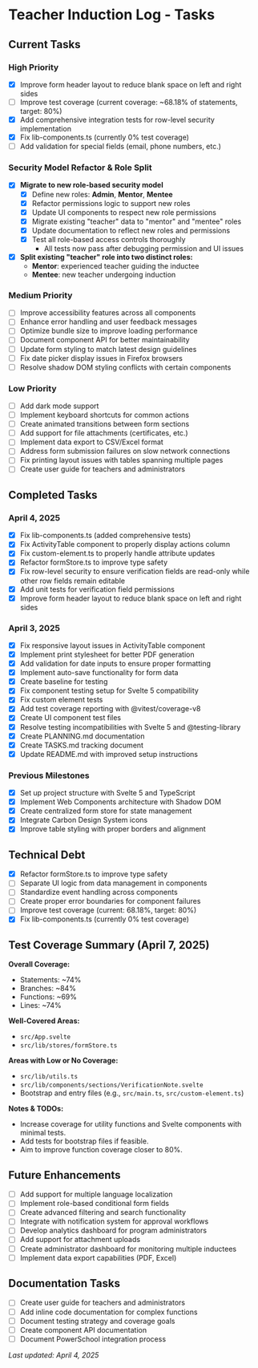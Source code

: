# Teacher Induction Log - Tasks

## Current Tasks

### High Priority
- [x] Improve form header layout to reduce blank space on left and right sides
- [ ] Improve test coverage (current coverage: ~68.18% of statements, target: 80%)
- [x] Add comprehensive integration tests for row-level security implementation
- [x] Fix lib-components.ts (currently 0% test coverage)
- [ ] Add validation for special fields (email, phone numbers, etc.)
### Security Model Refactor & Role Split
- [x] **Migrate to new role-based security model**
  - [x] Define new roles: **Admin**, **Mentor**, **Mentee**
  - [x] Refactor permissions logic to support new roles
  - [x] Update UI components to respect new role permissions
  - [x] Migrate existing "teacher" data to "mentor" and "mentee" roles
  - [x] Update documentation to reflect new roles and permissions
  - [x] Test all role-based access controls thoroughly
    - All tests now pass after debugging permission and UI issues
- [x] **Split existing "teacher" role into two distinct roles:**
  - **Mentor**: experienced teacher guiding the inductee
  - **Mentee**: new teacher undergoing induction


### Medium Priority
- [ ] Improve accessibility features across all components
- [ ] Enhance error handling and user feedback messages
- [ ] Optimize bundle size to improve loading performance
- [ ] Document component API for better maintainability
- [ ] Update form styling to match latest design guidelines
- [ ] Fix date picker display issues in Firefox browsers
- [ ] Resolve shadow DOM styling conflicts with certain components

### Low Priority
- [ ] Add dark mode support
- [ ] Implement keyboard shortcuts for common actions
- [ ] Create animated transitions between form sections
- [ ] Add support for file attachments (certificates, etc.)
- [ ] Implement data export to CSV/Excel format
- [ ] Address form submission failures on slow network connections
- [ ] Fix printing layout issues with tables spanning multiple pages
- [ ] Create user guide for teachers and administrators

## Completed Tasks

### April 4, 2025
- [x] Fix lib-components.ts (added comprehensive tests)
- [x] Fix ActivityTable component to properly display actions column
- [x] Fix custom-element.ts to properly handle attribute updates
- [x] Refactor formStore.ts to improve type safety
- [x] Fix row-level security to ensure verification fields are read-only while other row fields remain editable
- [x] Add unit tests for verification field permissions
- [x] Improve form header layout to reduce blank space on left and right sides

### April 3, 2025
- [x] Fix responsive layout issues in ActivityTable component
- [x] Implement print stylesheet for better PDF generation
- [x] Add validation for date inputs to ensure proper formatting
- [x] Implement auto-save functionality for form data
- [x] Create baseline for testing
- [x] Fix component testing setup for Svelte 5 compatibility
- [x] Fix custom element tests
- [x] Add test coverage reporting with @vitest/coverage-v8
- [x] Create UI component test files
- [x] Resolve testing incompatibilities with Svelte 5 and @testing-library
- [x] Create PLANNING.md documentation
- [x] Create TASKS.md tracking document
- [x] Update README.md with improved setup instructions

### Previous Milestones
- [x] Set up project structure with Svelte 5 and TypeScript
- [x] Implement Web Components architecture with Shadow DOM
- [x] Create centralized form store for state management
- [x] Integrate Carbon Design System icons
- [x] Improve table styling with proper borders and alignment

## Technical Debt
- [x] Refactor formStore.ts to improve type safety
- [ ] Separate UI logic from data management in components
- [ ] Standardize event handling across components
- [ ] Create proper error boundaries for component failures
- [ ] Improve test coverage (current: 68.18%, target: 80%)
- [x] Fix lib-components.ts (currently 0% test coverage)

## Test Coverage Summary (April 7, 2025)

**Overall Coverage:**
- Statements: ~74%
- Branches: ~84%
- Functions: ~69%
- Lines: ~74%

**Well-Covered Areas:**
- `src/App.svelte`
- `src/lib/stores/formStore.ts`

**Areas with Low or No Coverage:**
- `src/lib/utils.ts`
- `src/lib/components/sections/VerificationNote.svelte`
- Bootstrap and entry files (e.g., `src/main.ts`, `src/custom-element.ts`)

**Notes & TODOs:**
- Increase coverage for utility functions and Svelte components with minimal tests.
- Add tests for bootstrap files if feasible.
- Aim to improve function coverage closer to 80%.

## Future Enhancements
- [ ] Add support for multiple language localization
- [ ] Implement role-based conditional form fields
- [ ] Create advanced filtering and search functionality
- [ ] Integrate with notification system for approval workflows
- [ ] Develop analytics dashboard for program administrators
- [ ] Add support for attachment uploads
- [ ] Create administrator dashboard for monitoring multiple inductees
- [ ] Implement data export capabilities (PDF, Excel)

## Documentation Tasks
- [ ] Create user guide for teachers and administrators
- [ ] Add inline code documentation for complex functions
- [ ] Document testing strategy and coverage goals
- [ ] Create component API documentation
- [ ] Document PowerSchool integration process

*Last updated: April 4, 2025*
